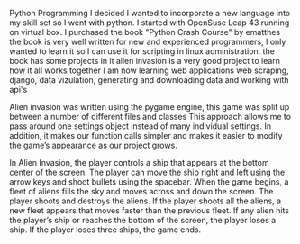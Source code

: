 Python Programming I decided I wanted to incorporate a new language into my skill set so I went with python. I started with OpenSuse Leap 43 running on virtual box. I purchased the book "Python Crash Course" by ematthes the book is very well written for new and experienced programmers, I only wanted to learn it so I can use it for scripting in linux administration. the book has some projects in it alien invasion is a very good project to learn how it all works together I am now learning web applications web scraping, django, data vizulation, generating and downloading data and working with api's

Alien invasion was written using the pygame engine, this game was split up between a number of different files and classes This approach allows me to pass around one settings object instead of many individual settings. In addition, it makes our function calls simpler and makes it easier to modify the game’s appearance as our project grows.

In Alien Invasion, the player controls a ship that appears at the bottom center of the screen. The player can move the ship right and left using the arrow keys and shoot bullets using the spacebar. When the game begins, a fleet of aliens fills the sky and moves across and down the screen. The player shoots and destroys the aliens. If the player shoots all the aliens, a new fleet appears that moves faster than the previous fleet. If any alien hits the player’s ship or reaches the bottom of the screen, the player loses a ship. If the player loses three ships, the game ends.


